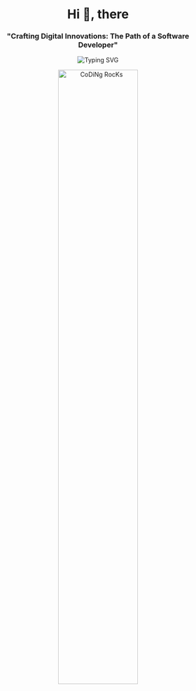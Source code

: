 <h1 align="center">Hi 👋, there</h1>
<h3 align="center">"Crafting Digital Innovations: The Path of a Software Developer"</h3>

<p align="center">
  <img src="https://readme-typing-svg.herokuapp.com?font=Fira+Code&size=25&pause=1000&color=0C0822&background=85FF3001&center=true&vCenter=true&width=435&lines=I+am+Chaitali+Vaghasiya%3BA+Data+Scientist%3BData+Engineer%3BMachine+Learning+Engineer" alt="Typing SVG" />
</p>



<div align="center" width="50">
<img src="https://cdn.shopify.com/s/files/1/0528/5065/5412/files/Girl_on_Computer.gif?v=1638959634" href="https://github.com/Pratikdomadiya/" alt="CoDiNg RocKs"  width="60%"/>
</div>
